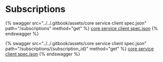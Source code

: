# Subscriptions

{% swagger src="../../.gitbook/assets/core service client spec.json" path="/subscriptions" method="get" %}
[core service client spec.json](<../../.gitbook/assets/core service client spec.json>)
{% endswagger %}

{% swagger src="../../.gitbook/assets/core service client spec.json" path="/subscriptions/{subscription_id}" method="get" %}
[core service client spec.json](<../../.gitbook/assets/core service client spec.json>)
{% endswagger %}
